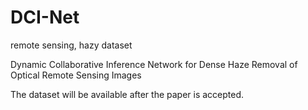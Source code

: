 # DCI-Net
remote sensing, hazy dataset

Dynamic Collaborative Inference Network for Dense Haze Removal of Optical Remote Sensing Images

The dataset will be available after the paper is accepted.
